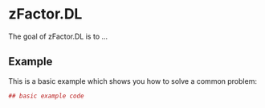 <!-- README.md is generated from README.Rmd. Please edit that file -->
zFactor.DL
==========

The goal of zFactor.DL is to ...

Example
-------

This is a basic example which shows you how to solve a common problem:

``` r
## basic example code
```
